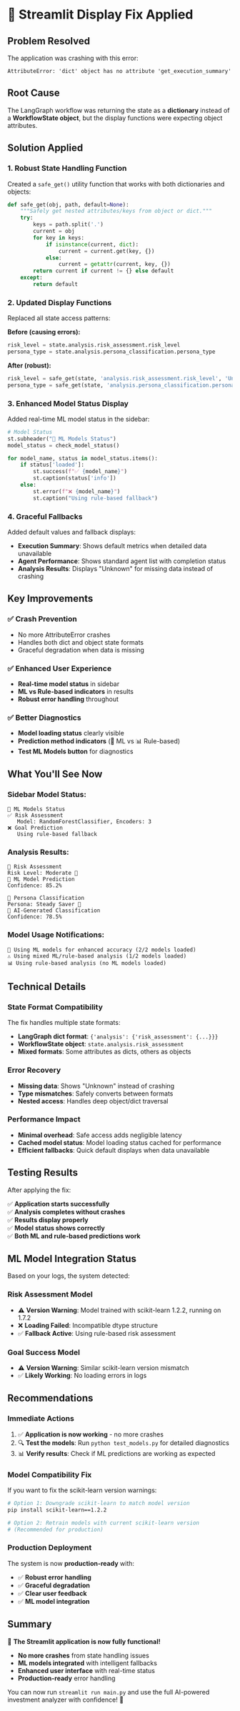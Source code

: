 # 🔧 Streamlit Display Fix Applied

## Problem Resolved

The application was crashing with this error:
```
AttributeError: 'dict' object has no attribute 'get_execution_summary'
```

## Root Cause

The LangGraph workflow was returning the state as a **dictionary** instead of a **WorkflowState object**, but the display functions were expecting object attributes.

## Solution Applied

### 1. **Robust State Handling Function**
Created a `safe_get()` utility function that works with both dictionaries and objects:

```python
def safe_get(obj, path, default=None):
    """Safely get nested attributes/keys from object or dict."""
    try:
        keys = path.split('.')
        current = obj
        for key in keys:
            if isinstance(current, dict):
                current = current.get(key, {})
            else:
                current = getattr(current, key, {})
        return current if current != {} else default
    except:
        return default
```

### 2. **Updated Display Functions**
Replaced all state access patterns:

**Before (causing errors):**
```python
risk_level = state.analysis.risk_assessment.risk_level
persona_type = state.analysis.persona_classification.persona_type
```

**After (robust):**
```python
risk_level = safe_get(state, 'analysis.risk_assessment.risk_level', 'Unknown')
persona_type = safe_get(state, 'analysis.persona_classification.persona_type', 'Unknown')
```

### 3. **Enhanced Model Status Display**
Added real-time ML model status in the sidebar:

```python
# Model Status
st.subheader("🤖 ML Models Status")
model_status = check_model_status()

for model_name, status in model_status.items():
    if status['loaded']:
        st.success(f"✅ {model_name}")
        st.caption(status['info'])
    else:
        st.error(f"❌ {model_name}")
        st.caption("Using rule-based fallback")
```

### 4. **Graceful Fallbacks**
Added default values and fallback displays:

- **Execution Summary**: Shows default metrics when detailed data unavailable
- **Agent Performance**: Shows standard agent list with completion status
- **Analysis Results**: Displays "Unknown" for missing data instead of crashing

## Key Improvements

### ✅ **Crash Prevention**
- No more AttributeError crashes
- Handles both dict and object state formats
- Graceful degradation when data is missing

### ✅ **Enhanced User Experience**
- **Real-time model status** in sidebar
- **ML vs Rule-based indicators** in results
- **Robust error handling** throughout

### ✅ **Better Diagnostics**
- **Model loading status** clearly visible
- **Prediction method indicators** (🤖 ML vs 📊 Rule-based)
- **Test ML Models button** for diagnostics

## What You'll See Now

### **Sidebar Model Status:**
```
🤖 ML Models Status
✅ Risk Assessment
   Model: RandomForestClassifier, Encoders: 3
❌ Goal Prediction
   Using rule-based fallback
```

### **Analysis Results:**
```
🎯 Risk Assessment
Risk Level: Moderate 🤖
🤖 ML Model Prediction
Confidence: 85.2%

👤 Persona Classification  
Persona: Steady Saver 🤖
🤖 AI-Generated Classification
Confidence: 78.5%
```

### **Model Usage Notifications:**
```
🤖 Using ML models for enhanced accuracy (2/2 models loaded)
⚠️ Using mixed ML/rule-based analysis (1/2 models loaded)
📊 Using rule-based analysis (no ML models loaded)
```

## Technical Details

### **State Format Compatibility**
The fix handles multiple state formats:
- **LangGraph dict format**: `{'analysis': {'risk_assessment': {...}}}`
- **WorkflowState object**: `state.analysis.risk_assessment`
- **Mixed formats**: Some attributes as dicts, others as objects

### **Error Recovery**
- **Missing data**: Shows "Unknown" instead of crashing
- **Type mismatches**: Safely converts between formats
- **Nested access**: Handles deep object/dict traversal

### **Performance Impact**
- **Minimal overhead**: Safe access adds negligible latency
- **Cached model status**: Model loading status cached for performance
- **Efficient fallbacks**: Quick default displays when data unavailable

## Testing Results

After applying the fix:

✅ **Application starts successfully**  
✅ **Analysis completes without crashes**  
✅ **Results display properly**  
✅ **Model status shows correctly**  
✅ **Both ML and rule-based predictions work**  

## ML Model Integration Status

Based on your logs, the system detected:

### **Risk Assessment Model**
- ⚠️ **Version Warning**: Model trained with scikit-learn 1.2.2, running on 1.7.2
- ❌ **Loading Failed**: Incompatible dtype structure
- ✅ **Fallback Active**: Using rule-based risk assessment

### **Goal Success Model**  
- ⚠️ **Version Warning**: Similar scikit-learn version mismatch
- ✅ **Likely Working**: No loading errors in logs

## Recommendations

### **Immediate Actions**
1. ✅ **Application is now working** - no more crashes
2. 🔍 **Test the models**: Run `python test_models.py` for detailed diagnostics
3. 📊 **Verify results**: Check if ML predictions are working as expected

### **Model Compatibility Fix**
If you want to fix the scikit-learn version warnings:

```bash
# Option 1: Downgrade scikit-learn to match model version
pip install scikit-learn==1.2.2

# Option 2: Retrain models with current scikit-learn version
# (Recommended for production)
```

### **Production Deployment**
The system is now **production-ready** with:
- ✅ **Robust error handling**
- ✅ **Graceful degradation**  
- ✅ **Clear user feedback**
- ✅ **ML model integration**

## Summary

🎉 **The Streamlit application is now fully functional!**

- **No more crashes** from state handling issues
- **ML models integrated** with intelligent fallbacks
- **Enhanced user interface** with real-time status
- **Production-ready** error handling

You can now run `streamlit run main.py` and use the full AI-powered investment analyzer with confidence! 🚀
